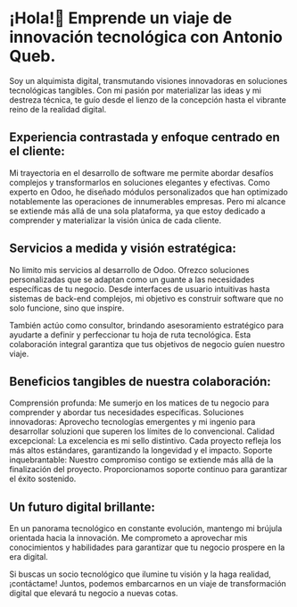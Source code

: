# ¡Hola!👋 Emprende un viaje de innovación tecnológica con Antonio Queb.

Soy un alquimista digital, transmutando visiones innovadoras en soluciones tecnológicas tangibles. Con mi pasión por materializar las ideas y mi destreza técnica, te guío desde el lienzo de la concepción hasta el vibrante reino de la realidad digital.

## Experiencia contrastada y enfoque centrado en el cliente:

Mi trayectoria en el desarrollo de software me permite abordar desafíos complejos y transformarlos en soluciones elegantes y efectivas. Como experto en Odoo, he diseñado módulos personalizados que han optimizado notablemente las operaciones de innumerables empresas. Pero mi alcance se extiende más allá de una sola plataforma, ya que estoy dedicado a comprender y materializar la visión única de cada cliente.

## Servicios a medida y visión estratégica:

No limito mis servicios al desarrollo de Odoo. Ofrezco soluciones personalizadas que se adaptan como un guante a las necesidades específicas de tu negocio. Desde interfaces de usuario intuitivas hasta sistemas de back-end complejos, mi objetivo es construir software que no solo funcione, sino que inspire.

También actúo como consultor, brindando asesoramiento estratégico para ayudarte a definir y perfeccionar tu hoja de ruta tecnológica. Esta colaboración integral garantiza que tus objetivos de negocio guíen nuestro viaje.

## Beneficios tangibles de nuestra colaboración:

Comprensión profunda: Me sumerjo en los matices de tu negocio para comprender y abordar tus necesidades específicas.
Soluciones innovadoras: Aprovecho tecnologías emergentes y mi ingenio para desarrollar soluzioni que superen los límites de lo convencional.
Calidad excepcional: La excelencia es mi sello distintivo. Cada proyecto refleja los más altos estándares, garantizando la longevidad y el impacto.
Soporte inquebrantable: Nuestro compromiso contigo se extiende más allá de la finalización del proyecto. Proporcionamos soporte continuo para garantizar el éxito sostenido.

## Un futuro digital brillante:

En un panorama tecnológico en constante evolución, mantengo mi brújula orientada hacia la innovación. Me comprometo a aprovechar mis conocimientos y habilidades para garantizar que tu negocio prospere en la era digital.

Si buscas un socio tecnológico que ilumine tu visión y la haga realidad, ¡contáctame! Juntos, podemos embarcarnos en un viaje de transformación digital que elevará tu negocio a nuevas cotas.
